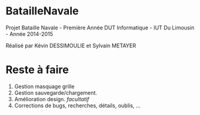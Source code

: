 # BatailleNavale

Projet Bataille Navale - Première Année DUT Informatique - IUT Du Limousin - Année 2014-2015

Réalisé par Kévin DESSIMOULIE et Sylvain METAYER 

# Reste à faire

1. Gestion masquage grille 
2. Gestion sauvegarde/chargement.
3. Amélioration design. *facultatif*
4. Corrections de bugs, recherches, détails, oublis, ...